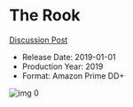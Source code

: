 # The Rook

[Discussion Post](https://www.avsforum.com/threads/bass-eq-for-filtered-movies.2995212/post-59409792)

* Release Date: 2019-01-01
* Production Year: 2019
* Format: Amazon Prime DD+

![img 0](https://i.imgur.com/bKE7bDS.jpg)

